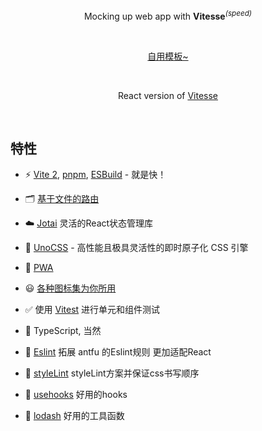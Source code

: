 <p align='center'>
Mocking up web app with <b>Vitesse</b><sup><em>(speed)</em></sup><br>
</p>

<br>

<p align='center'>
<a href="#">自用模板~</a>
</p>

<br>

<p align='center'>
React version of <a href="https://github.com/antfu/vitesse">  Vitesse </a>
</p>

<br>

## 特性

- ⚡️ [Vite 2](https://github.com/vitejs/vite), [pnpm](https://pnpm.js.org/), [ESBuild](https://github.com/evanw/esbuild) - 就是快！

- 🗂 [基于文件的路由](./src/pages)

- ☁️ [Jotai](https://jotai.org/docs/introduction) 灵活的React状态管理库

- 🎨 [UnoCSS](https://github.com/unocss/unocss) - 高性能且极具灵活性的即时原子化 CSS 引擎

- 📲 [PWA](https://github.com/antfu/vite-plugin-pwa)

- 😃 [各种图标集为你所用](https://github.com/antfu/unocss/tree/main/packages/preset-icons)

- ✅ 使用 [Vitest](http://vitest.dev/) 进行单元和组件测试

- 🦾 TypeScript, 当然

- 🎃 [Eslint](https://github.com/antfu/eslint-config/tree/main/packages/react) 拓展 antfu 的Eslint规则 更加适配React

- 💄 [styleLint](https://stylelint.io/) styleLint方案并保证css书写顺序

- 🎣 [usehooks](https://usehooks-ts.com/) 好用的hooks

- 🤖 [lodash](https://lodash.com/) 好用的工具函数
